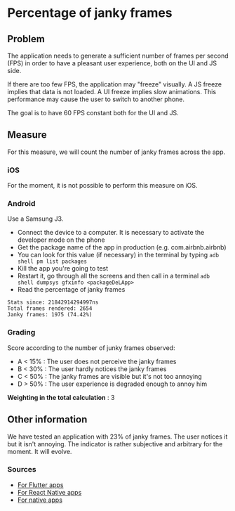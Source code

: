 # Percentage of janky frames

## Problem

The application needs to generate a sufficient number of frames per second (FPS) in order to have a pleasant user experience, both on the UI and JS side.

If there are too few FPS, the application may "freeze" visually. A JS freeze implies that data is not loaded. A UI freeze implies slow animations. This performance may cause the user to switch to another phone.

The goal is to have 60 FPS constant both for the UI and JS.

## Measure

For this measure, we will count the number of janky frames across the app.

### iOS

For the moment, it is not possible to perform this measure on iOS.

### Android

Use a Samsung J3.

- Connect the device to a computer. It is necessary to activate the developer mode on the phone
- Get the package name of the app in production (e.g. com.airbnb.airbnb)
- You can look for this value (if necessary) in the terminal by typing `adb shell pm list packages`
- Kill the app you're going to test
- Restart it, go through all the screens and then call in a terminal `adb shell dumpsys gfxinfo <packageDeLApp>`
- Read the percentage of janky frames

```
Stats since: 21842914294997ns
Total frames rendered: 2654
Janky frames: 1975 (74.42%)
```

### Grading

Score according to the number of junky frames observed:

- A < 15% : The user does not perceive the janky frames
- B < 30% : The user hardly notices the janky frames
- C < 50% : The janky frames are visible but it's not too annoying
- D > 50% : The user experience is degraded enough to annoy him

**Weighting in the total calculation** : 3

## Other information

We have tested an application with 23% of janky frames. The user notices it but it isn't annoying. The indicator is rather subjective and arbitrary for the moment. It will evolve.

### Sources

- [For Flutter apps](https://flutter.dev/docs/cookbook/testing/integration/profiling)
- [For React Native apps](https://github.com/bamlab/react-native-performance)
- [For native apps](https://developer.android.com/training/testing/performance)
